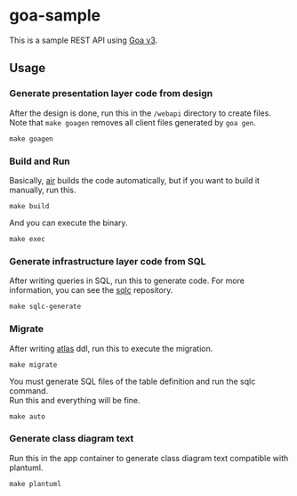 # goa-sample
This is a sample REST API using [Goa v3](https://github.com/goadesign/goa/tree/v3).

## Usage
### Generate presentation layer code from design
After the design is done, run this in the `/webapi` directory to create files. Note that `make goagen` removes all client files generated by `goa gen`.  
```
make goagen
```
### Build and Run
Basically, [air](https://github.com/cosmtrek/air) builds the code automatically, but if you want to build it manually, run this.  
```
make build
```
And you can execute the binary.  
```
make exec
```
### Generate infrastructure layer code from SQL
After writing queries in SQL, run this to generate code. For more information, you can see the [sqlc](https://github.com/kyleconroy/sqlc) repository.
```
make sqlc-generate
```
### Migrate
After writing [atlas](https://github.com/ariga/atlas) ddl, run this to execute the migration.
```
make migrate
```
You must generate SQL files of the table definition and run the sqlc command.  
Run this and everything will be fine.
```
make auto
```
### Generate class diagram text
Run this in the app container to generate class diagram text compatible with plantuml.
```
make plantuml
```

